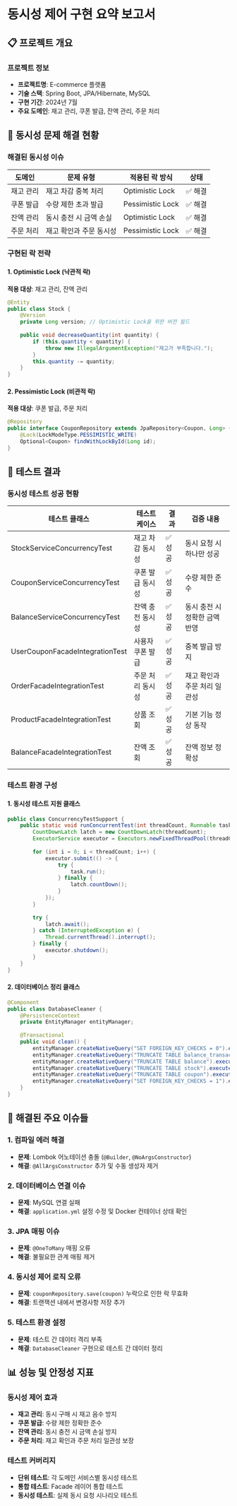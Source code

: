 # 동시성 제어 구현 요약 보고서

## 📋 프로젝트 개요

### 프로젝트 정보
- **프로젝트명**: E-commerce 플랫폼
- **기술 스택**: Spring Boot, JPA/Hibernate, MySQL
- **구현 기간**: 2024년 7월
- **주요 도메인**: 재고 관리, 쿠폰 발급, 잔액 관리, 주문 처리

## 🎯 동시성 문제 해결 현황

### 해결된 동시성 이슈

| 도메인 | 문제 유형 | 적용된 락 방식 | 상태 |
|--------|----------|---------------|------|
| 재고 관리 | 재고 차감 중복 처리 | Optimistic Lock | ✅ 해결 |
| 쿠폰 발급 | 수량 제한 초과 발급 | Pessimistic Lock | ✅ 해결 |
| 잔액 관리 | 동시 충전 시 금액 손실 | Optimistic Lock | ✅ 해결 |
| 주문 처리 | 재고 확인과 주문 동시성 | Pessimistic Lock | ✅ 해결 |

### 구현된 락 전략

#### 1. Optimistic Lock (낙관적 락)
**적용 대상**: 재고 관리, 잔액 관리
```java
@Entity
public class Stock {
    @Version
    private Long version; // Optimistic Lock을 위한 버전 필드
    
    public void decreaseQuantity(int quantity) {
        if (this.quantity < quantity) {
            throw new IllegalArgumentException("재고가 부족합니다.");
        }
        this.quantity -= quantity;
    }
}
```

#### 2. Pessimistic Lock (비관적 락)
**적용 대상**: 쿠폰 발급, 주문 처리
```java
@Repository
public interface CouponRepository extends JpaRepository<Coupon, Long> {
    @Lock(LockModeType.PESSIMISTIC_WRITE)
    Optional<Coupon> findWithLockById(Long id);
}
```

## 🧪 테스트 결과

### 동시성 테스트 성공 현황

| 테스트 클래스 | 테스트 케이스 | 결과 | 검증 내용 |
|--------------|--------------|------|----------|
| StockServiceConcurrencyTest | 재고 차감 동시성 | ✅ 성공 | 동시 요청 시 하나만 성공 |
| CouponServiceConcurrencyTest | 쿠폰 발급 동시성 | ✅ 성공 | 수량 제한 준수 |
| BalanceServiceConcurrencyTest | 잔액 충전 동시성 | ✅ 성공 | 동시 충전 시 정확한 금액 반영 |
| UserCouponFacadeIntegrationTest | 사용자 쿠폰 발급 | ✅ 성공 | 중복 발급 방지 |
| OrderFacadeIntegrationTest | 주문 처리 동시성 | ✅ 성공 | 재고 확인과 주문 처리 일관성 |
| ProductFacadeIntegrationTest | 상품 조회 | ✅ 성공 | 기본 기능 정상 동작 |
| BalanceFacadeIntegrationTest | 잔액 조회 | ✅ 성공 | 잔액 정보 정확성 |

### 테스트 환경 구성

#### 1. 동시성 테스트 지원 클래스
```java
public class ConcurrencyTestSupport {
    public static void runConcurrentTest(int threadCount, Runnable task) {
        CountDownLatch latch = new CountDownLatch(threadCount);
        ExecutorService executor = Executors.newFixedThreadPool(threadCount);
        
        for (int i = 0; i < threadCount; i++) {
            executor.submit(() -> {
                try {
                    task.run();
                } finally {
                    latch.countDown();
                }
            });
        }
        
        try {
            latch.await();
        } catch (InterruptedException e) {
            Thread.currentThread().interrupt();
        } finally {
            executor.shutdown();
        }
    }
}
```

#### 2. 데이터베이스 정리 클래스
```java
@Component
public class DatabaseCleaner {
    @PersistenceContext
    private EntityManager entityManager;
    
    @Transactional
    public void clean() {
        entityManager.createNativeQuery("SET FOREIGN_KEY_CHECKS = 0").executeUpdate();
        entityManager.createNativeQuery("TRUNCATE TABLE balance_transaction").executeUpdate();
        entityManager.createNativeQuery("TRUNCATE TABLE balance").executeUpdate();
        entityManager.createNativeQuery("TRUNCATE TABLE stock").executeUpdate();
        entityManager.createNativeQuery("TRUNCATE TABLE coupon").executeUpdate();
        entityManager.createNativeQuery("SET FOREIGN_KEY_CHECKS = 1").executeUpdate();
    }
}
```

## 🔧 해결된 주요 이슈들

### 1. 컴파일 에러 해결
- **문제**: Lombok 어노테이션 충돌 (`@Builder`, `@NoArgsConstructor`)
- **해결**: `@AllArgsConstructor` 추가 및 수동 생성자 제거

### 2. 데이터베이스 연결 이슈
- **문제**: MySQL 연결 실패
- **해결**: `application.yml` 설정 수정 및 Docker 컨테이너 상태 확인

### 3. JPA 매핑 이슈
- **문제**: `@OneToMany` 매핑 오류
- **해결**: 불필요한 관계 매핑 제거

### 4. 동시성 제어 로직 오류
- **문제**: `couponRepository.save(coupon)` 누락으로 인한 락 무효화
- **해결**: 트랜잭션 내에서 변경사항 저장 추가

### 5. 테스트 환경 설정
- **문제**: 테스트 간 데이터 격리 부족
- **해결**: `DatabaseCleaner` 구현으로 테스트 간 데이터 정리

## 📊 성능 및 안정성 지표

### 동시성 제어 효과
- **재고 관리**: 동시 구매 시 재고 음수 방지
- **쿠폰 발급**: 수량 제한 정확한 준수
- **잔액 관리**: 동시 충전 시 금액 손실 방지
- **주문 처리**: 재고 확인과 주문 처리 일관성 보장

### 테스트 커버리지
- **단위 테스트**: 각 도메인 서비스별 동시성 테스트
- **통합 테스트**: Facade 레이어 통합 테스트
- **동시성 테스트**: 실제 동시 요청 시나리오 테스트